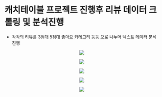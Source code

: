 # 캐치테이블 프로젝트 진행후 리뷰 데이터 크롤링 및 분석진행
* 각각의 리뷰를 3점대 5점대 좋아요 카테고리 등등 으로 나누어 텍스트 데이터 분석 진행

<p align="center">
  <img src="./3점대명사추출.png">
</p>

<p align="center">
  <img src="./3점대워드클라우드.png">
</p>

<p align="center">
  <img src="./5점대명사.png">
</p>

<p align="center">
  <img src="./5점대워드클라우드.png">
</p>

<p align="center">
  <img src="./카테고리탑5워드클라우드.png">
</p>
